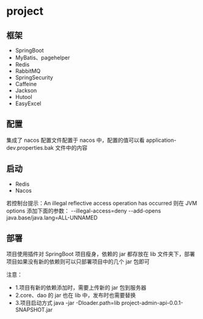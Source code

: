 # project

## 框架
- SpringBoot
- MyBatis、pagehelper
- Redis
- RabbitMQ
- SpringSecurity
- Caffeine
- Jackson
- Hutool
- EasyExcel


## 配置
集成了 nacos 配置文件配置于 nacos 中，配置的值可以看 application-dev.properties.bak 文件中的内容

## 启动
- Redis
- Nacos


若控制台提示：An illegal reflective access operation has occurred
则在 JVM options 添加下面的参数： --illegal-access=deny --add-opens java.base/java.lang=ALL-UNNAMED


## 部署
项目使用插件对 SpringBoot 项目瘦身，依赖的 jar 都存放在 lib 文件夹下，部署项目如果没有新的依赖则可以只部署项目中的几个 jar 包即可

注意：
- 1.项目有新的依赖添加时，需要上传新的 jar 包到服务器 
- 2.core、dao 的 jar 也在 lib 中，发布时也需要替换
- 3.项目启动方式 java -jar -Dloader.path=lib project-admin-api-0.0.1-SNAPSHOT.jar

